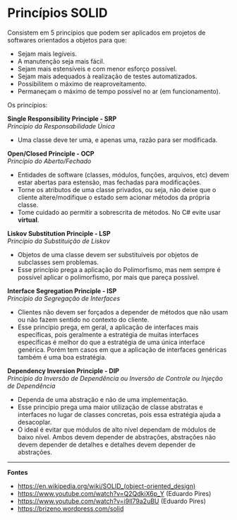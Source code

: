 # Princípios SOLID

Consistem em 5 princípios que podem ser aplicados em projetos de softwares orientados a objetos para que:  
- Sejam mais legíveis.
- A manutenção seja mais fácil. 
- Sejam mais estensíveis e com menor esforço possível.
- Sejam mais adequados à realização de testes automatizados.
- Possibilitem o máximo de reaproveitamento.
- Permaneçam o máximo de tempo possível no ar (em funcionamento).

Os princípios:

**Single Responsibility Principle - SRP**  
_Princípio da Responsabilidade Única_  
- Uma classe deve ter uma, e apenas uma, razão para ser modificada.

**Open/Closed Principle - OCP**  
_Princípio do Aberto/Fechado_  
- Entidades de software (classes, módulos, funções, arquivos, etc) devem estar abertas para estensão, mas fechadas para modificações. 
- Torne os atributos de uma classe privados, ou seja, não deixe que o cliente altere/modifique o estado sem acionar métodos da própria classe. 
- Tome cuidado ao permitir a sobrescrita de métodos. No C# evite usar **virtual**.

**Liskov Substitution Principle - LSP**  
_Princípio da Substituição de Liskov_  
- Objetos de uma classe devem ser substituíveis por objetos de subclasses sem problemas.
- Esse princípio prega a aplicação do Polimorfismo, mas nem sempre é possível aplicar o polimorfismo, por mais que pareça possível.  

**Interface Segregation Principle - ISP**  
_Princípio da Segregação de Interfaces_  
- Clientes não devem ser forçados a depender de métodos que não usam ou não fazem sentido no contexto do cliente. 
- Esse princípio prega, em geral, a aplicação de interfaces mais específicas, pois geralmente a estratégia de muitas interfaces específicas é melhor do que a estratégia de uma única interface genérica. Porém tem casos em que a aplicação de interfaces genéricas também é uma boa estratégia. 

**Dependency Inversion Principle - DIP**  
_Princípio da Inversão de Dependência ou Inversão de Controle ou Injeção de Dependência_  
- Dependa de uma abstração e não de uma implementação. 
- Esse princípio prega uma maior utilização de classe abstratas e interfaces no lugar de classes concretas, pois essa estratégia ajuda a desacoplar. 
- O ideal é evitar que módulos de alto nível dependam de módulos de baixo nível. Ambos devem depender de abstrações, abstrações não devem depender de detalhes e detalhes devem depender de abstrações.  

--- 

**Fontes**  
- https://en.wikipedia.org/wiki/SOLID_(object-oriented_design) 
- https://www.youtube.com/watch?v=Q2QdkiX6p_Y (Eduardo Pires)
- https://www.youtube.com/watch?v=i9Il79a2uBU (Eduardo Pires)
- https://brizeno.wordpress.com/solid
